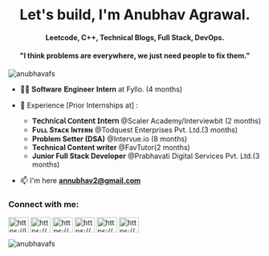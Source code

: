 <h1 align="center">Let's <span style={{color:'blue'}} >build</span>, I'm Anubhav Agrawal.</h1>
<h4 align="center">Leetcode, C++, Technical Blogs, Full Stack, DevOps.</h4>
<!-- <h3 align="center"> </h3> -->
<h4 align="center">"I think problems are everywhere, we just need people to fix them."</h4>

<p align="left"> <img src="https://komarev.com/ghpvc/?username=anubhavafs&label=Profile%20views&color=0e75b6&style=flat" alt="anubhavafs" /> </p>

- 👨‍💻 𝐒𝐨𝐟𝐭𝐰𝐚𝐫𝐞 𝐄𝐧𝐠𝐢𝐧𝐞𝐞𝐫 𝐈𝐧𝐭𝐞𝐫𝐧 at Fyllo. (4 months)

- 📄 Experience [Prior Internships at] : <ul><li><b>𝖳𝖾𝖼𝗁𝗇𝗂𝖼𝖺𝗅 𝖢𝗈𝗇𝗍𝖾𝗇𝗍 𝖨𝗇𝗍𝖾𝗋𝗇</b> @Scaler Academy/Interviewbit (2 months)</li> <li><b>Fᴜʟʟ Sᴛᴀᴄᴋ Iɴᴛᴇʀɴ</b> @Todquest Enterprises Pvt. Ltd.(3 months)</li> <li><b> Problem Setter (DSA)</b> @Intervue.io (8 months) </li> <li><b>Technical Content writer </b>@FavTutor(2 months)</li> <li><b>Junior Full Stack Developer</b> @Prabhavati Digital Services Pvt. Ltd.(3 months)</li></ul>

- 📫 I'm here **annubhav2@gmail.com**


<h3 align="left">Connect with me:</h3>
<p align="left">
 <a href="https://www.leetcode.com/https://leetcode.com/annubhav001/" target="blank"><img align="center" src="https://raw.githubusercontent.com/rahuldkjain/github-profile-readme-generator/master/src/images/icons/Social/leet-code.svg" alt="https://leetcode.com/annubhav001/" height="30" width="40" /></a>
  <a href="https://auth.geeksforgeeks.org/user/https://auth.geeksforgeeks.org/user/annubhav2" target="blank"><img align="center" src="https://raw.githubusercontent.com/rahuldkjain/github-profile-readme-generator/master/src/images/icons/Social/geeks-for-geeks.svg" alt="https://auth.geeksforgeeks.org/user/annubhav2" height="30" width="40" /></a>
<a href="https://linkedin.com/in/https://www.linkedin.com/in/anubhav-agrawal-766b23203/" target="blank"><img align="center" src="https://raw.githubusercontent.com/rahuldkjain/github-profile-readme-generator/master/src/images/icons/Social/linked-in-alt.svg" alt="https://www.linkedin.com/in/anubhav-agrawal-766b23203/" height="30" width="40" /></a>
<a href="https://www.codechef.com/users/https://www.codechef.com/users/anubhav448" target="blank"><img align="center" src="https://cdn.jsdelivr.net/npm/simple-icons@3.1.0/icons/codechef.svg" alt="https://www.codechef.com/users/anubhav448" height="30" width="40" /></a>
<a href="https://www.hackerrank.com/https://www.hackerrank.com/anubhav448?hr_r=1" target="blank"><img align="center" src="https://raw.githubusercontent.com/rahuldkjain/github-profile-readme-generator/master/src/images/icons/Social/hackerrank.svg" alt="https://www.hackerrank.com/anubhav448?hr_r=1" height="30" width="40" /></a>
<a href="https://codeforces.com/profile/https://codeforces.com/profile/annubhav448" target="blank"><img align="center" src="https://raw.githubusercontent.com/rahuldkjain/github-profile-readme-generator/master/src/images/icons/Social/codeforces.svg" alt="https://codeforces.com/profile/annubhav448" height="30" width="40" /></a>
</p>



<p><img align="center" src="https://github-readme-streak-stats.herokuapp.com/?user=anubhavafs&" alt="anubhavafs" /></p>

